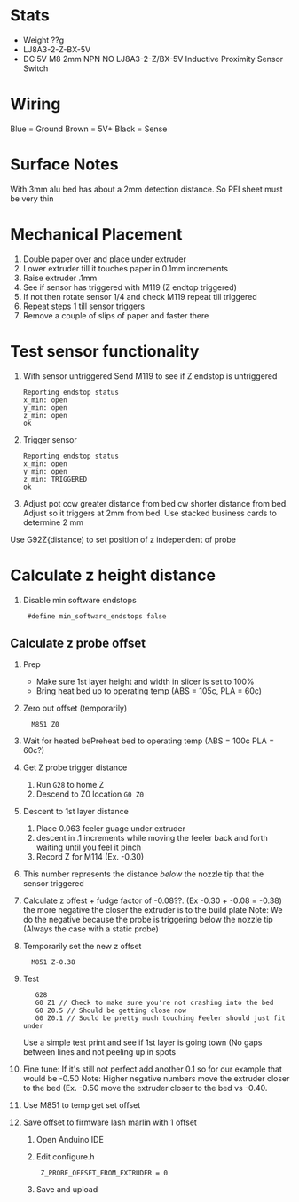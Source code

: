 # Stats
* Weight ??g
* LJ8A3-2-Z-BX-5V
* DC 5V M8 2mm NPN NO LJ8A3-2-Z/BX-5V Inductive Proximity Sensor Switch

# Wiring
Blue = Ground
Brown = 5V+
Black = Sense

# Surface Notes

With 3mm alu bed has about a 2mm detection distance.  So PEI sheet must be very thin

# Mechanical Placement
1. Double paper over and place under extruder
2. Lower extruder till it touches paper in 0.1mm increments
3. Raise extruder .1mm
4. See if sensor has triggered with M119 (Z endtop triggered)
5. If not then rotate sensor 1/4 and check M119 repeat till triggered
6. Repeat steps 1 till sensor triggers
7. Remove a couple of slips of paper and faster there

# Test sensor functionality
1. With sensor untriggered
    Send M119 to see if Z endstop is untriggered
    ```
    Reporting endstop status
    x_min: open
    y_min: open
    z_min: open
    ok
    ```

2. Trigger sensor
    ```
    Reporting endstop status
    x_min: open
    y_min: open
    z_min: TRIGGERED
    ok
    ```

3. Adjust pot ccw greater distance from bed cw shorter distance from bed.
Adjust so it triggers at 2mm from bed.  Use stacked business cards to determine 2 mm

Use G92Z{distance) to set position of z independent of probe

# Calculate z height distance
1. Disable min software endstops

        #define min_software_endstops false

## Calculate z probe offset
1. Prep
	 * Make sure 1st layer height and width in slicer is set to 100%
	 * Bring heat bed up to operating temp (ABS = 105c, PLA = 60c)

2. Zero out offset (temporarily)

         M851 Z0 

3. Wait for heated bePreheat bed to operating temp (ABS = 100c PLA = 60c?)
4. Get Z probe trigger distance
    1. Run `G28` to home Z
    2. Descend to Z0 location `G0 Z0`
5. Descent to 1st layer distance
     1. Place 0.063 feeler guage under extruder
     2. descent in .1 increments while moving the feeler back and forth waiting until you feel it pinch
     3.  Record Z for M114 (Ex. -0.30)
6.  This number represents the distance *below* the nozzle tip that the sensor triggered
7. Calculate z offest + fudge factor of -0.08??.  (Ex -0.30 + -0.08 = -0.38)
    the more negative the closer the extruder is to the build plate 
    Note: We do the negative because the probe is triggering below the nozzle tip (Always the case with a static probe)
8. Temporarily set the new z offset

         M851 Z-0.38

9. Test
 
          G28
          G0 Z1 // Check to make sure you're not crashing into the bed
          G0 Z0.5 // Should be getting close now
          G0 Z0.1 // Sould be pretty much touching Feeler should just fit under 
    Use a simple test print and see if 1st layer is going town (No gaps between lines and not peeling up in spots
10.  Fine tune: If it's still not perfect add another 0.1 so for our example that would be -0.50
    Note: Higher negative numbers move the extruder closer to the bed (Ex. -0.50 move the extruder closer to the bed vs -0.40. 
11. Use M851 to temp get set offset
12. Save offset to firmware
lash marlin with 1 offset
    1. Open Anduino IDE
    2. Edit configure.h
 
            Z_PROBE_OFFSET_FROM_EXTRUDER = 0
    3.  Save and upload
<!--stackedit_data:
eyJoaXN0b3J5IjpbODIzODc3MDg3LDExMzQ4ODk1OTUsMTgyMT
gzODU2NCwyMDU1NTM5MTE5LDk5MzI2MjkzNSwxNjIzMTQ1MjI3
LDEwNDk5MzYxMzksLTE2MjA2MTk4MjMsNTM0MTc0MjY4LC0xOT
czNjM1NTMzLC0xOTAyNDM0NDIwLDU4NzE1MTIyOF19
-->